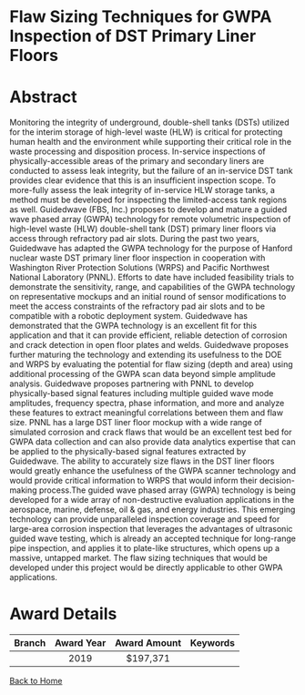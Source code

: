 
Flaw Sizing Techniques for GWPA Inspection of DST Primary Liner Floors
======================================================================

# Abstract


Monitoring the integrity of underground, double-shell tanks (DSTs) utilized for the interim storage of high-level waste (HLW) is critical for protecting human health and the environment while supporting their critical role in the waste processing and disposition process. In-service inspections of physically-accessible areas of the primary and secondary liners are conducted to assess leak integrity, but the failure of an in-service DST tank provides clear evidence that this is an insufficient inspection scope. To more-fully assess the leak integrity of in-service HLW storage tanks, a method must be developed for inspecting the limited-access tank regions as well. Guidedwave (FBS, Inc.) proposes to develop and mature a guided wave phased array (GWPA) technology for remote volumetric inspection of high-level waste (HLW) double-shell tank (DST) primary liner floors via access through refractory pad air slots. During the past two years, Guidedwave has adapted the GWPA technology for the purpose of Hanford nuclear waste DST primary liner floor inspection in cooperation with Washington River Protection Solutions (WRPS) and Pacific Northwest National Laboratory (PNNL). Efforts to date have included feasibility trials to demonstrate the sensitivity, range, and capabilities of the GWPA technology on representative mockups and an initial round of sensor modifications to meet the access constraints of the refractory pad air slots and to be compatible with a robotic deployment system. Guidedwave has demonstrated that the GWPA technology is an excellent fit for this application and that it can provide efficient, reliable detection of corrosion and crack detection in open floor plates and welds. Guidedwave proposes further maturing the technology and extending its usefulness to the DOE and WRPS by evaluating the potential for flaw sizing (depth and area) using additional processing of the GWPA scan data beyond simple amplitude analysis. Guidedwave proposes partnering with PNNL to develop physically-based signal features including multiple guided wave mode amplitudes, frequency spectra, phase information, and more and analyze these features to extract meaningful correlations between them and flaw size. PNNL has a large DST liner floor mockup with a wide range of simulated corrosion and crack flaws that would be an excellent test bed for GWPA data collection and can also provide data analytics expertise that can be applied to the physically-based signal features extracted by Guidedwave. The ability to accurately size flaws in the DST liner floors would greatly enhance the usefulness of the GWPA scanner technology and would provide critical information to WRPS that would inform their decision-making process.The guided wave phased array (GWPA) technology is being developed for a wide array of non-destructive evaluation applications in the aerospace, marine, defense, oil & gas, and energy industries. This emerging technology can provide unparalleled inspection coverage and speed for large-area corrosion inspection that leverages the advantages of ultrasonic guided wave testing, which is already an accepted technique for long-range pipe inspection, and applies it to plate-like structures, which opens up a massive, untapped market. The flaw sizing techniques that would be developed under this project would be directly applicable to other GWPA applications.  

# Award Details

|Branch|Award Year|Award Amount|Keywords|
| :---: | :---: | :---: | :---: |
||2019|$197,371||
  
  


[Back to Home](https://github.com/chrischow/dod_sbir_awards#782)